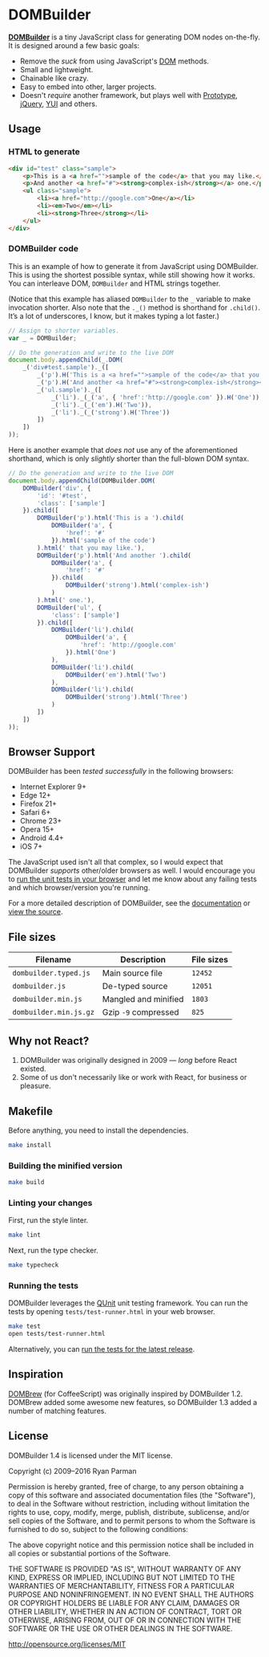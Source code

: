 # DOMBuilder

**[DOMBuilder](http://github.com/skyzyx/dombuilder/)** is a tiny JavaScript class for generating DOM nodes on-the-fly. It is designed around a few basic goals:

* Remove the _suck_ from using JavaScript's [DOM](https://developer.mozilla.org/en/Gecko_DOM_Reference) methods.
* Small and lightweight.
* Chainable like crazy.
* Easy to embed into other, larger projects.
* Doesn't _require_ another framework, but plays well with [Prototype](http://prototypejs.org), [jQuery](http://jquery.com), [YUI](http://yuilibrary.com) and others.


## Usage

### HTML to generate

```html
<div id="test" class="sample">
    <p>This is a <a href="">sample of the code</a> that you may like.</p>
    <p>And another <a href="#"><strong>complex-ish</strong></a> one.</p>
    <ul class="sample">
        <li><a href="http://google.com">One</a></li>
        <li><em>Two</em></li>
        <li><strong>Three</strong></li>
    </ul>
</div>
```

### DOMBuilder code

This is an example of how to generate it from JavaScript using DOMBuilder. This is using the shortest possible syntax, while still showing how it works. You can interleave DOM, `DOMBuilder` and HTML strings together.

(Notice that this example has aliased `DOMBuilder` to the `_` variable to make invocation shorter. Also note that the `._()` method is shorthand for `.child()`. It’s a lot of underscores, I know, but it makes typing a lot faster.)

```javascript
// Assign to shorter variables.
var _ = DOMBuilder;

// Do the generation and write to the live DOM
document.body.appendChild(_.DOM(
    _('div#test.sample')._([
        _('p').H('This is a <a href="">sample of the code</a> that you may like.'),
        _('p').H('And another <a href="#"><strong>complex-ish</strong></a> one.'),
        _('ul.sample')._([
            _('li')._(_('a', { 'href':'http://google.com' }).H('One')),
            _('li')._(_('em').H('Two')),
            _('li')._(_('strong').H('Three'))
        ])
    ])
));
```

Here is another example that _does not_ use any of the aforementioned shorthand, which is only _slightly_ shorter than the full-blown DOM syntax.

```javascript
// Do the generation and write to the live DOM
document.body.appendChild(DOMBuilder.DOM(
    DOMBuilder('div', {
        'id': '#test',
        'class': ['sample']
    }).child([
        DOMBuilder('p').html('This is a ').child(
            DOMBuilder('a', {
                'href': '#'
            }).html('sample of the code')
        ).html(' that you may like.'),
        DOMBuilder('p').html('And another ').child(
            DOMBuilder('a', {
                'href': '#'
            }).child(
                DOMBuilder('strong').html('complex-ish')
            )
        ).html(' one.'),
        DOMBuilder('ul', {
            'class': ['sample']
        }).child([
            DOMBuilder('li').child(
                DOMBuilder('a', {
                    'href': 'http://google.com'
                }).html('One')
            ),
            DOMBuilder('li').child(
                DOMBuilder('em').html('Two')
            ),
            DOMBuilder('li').child(
                DOMBuilder('strong').html('Three')
            )
        ])
    ])
));
```


## Browser Support

DOMBuilder has been _tested successfully_ in the following browsers:

* Internet Explorer 9+
* Edge 12+
* Firefox 21+
* Safari 6+
* Chrome 23+
* Opera 15+
* Android 4.4+
* iOS 7+

The JavaScript used isn't all that complex, so I would expect that DOMBuilder _supports_ other/older browsers as well. I would encourage you to [run the unit tests in your browser](http://skyzyx.github.com/dombuilder/tests/test-runner.html) and let me know about any failing tests and which browser/version you're running.

For a more detailed description of DOMBuilder, see the [documentation](http://skyzyx.github.com/dombuilder/) or [view the source](http://github.com/skyzyx/dombuilder/).


## File sizes

| Filename               | Description            | File sizes |
| ---------------------- | ---------------------- | ---------- |
| `dombuilder.typed.js`  | Main source file       | `12452` |
| `dombuilder.js`        | De-typed source        | `12051` |
| `dombuilder.min.js`    | Mangled and minified   | `1803` |
| `dombuilder.min.js.gz` | Gzip `-9` compressed   | `825` |


## Why not React?

1. DOMBuilder was originally designed in 2009 — _long_ before React existed.
1. Some of us don't necessarily like or work with React, for business or pleasure.


## Makefile

Before anything, you need to install the dependencies.

```bash
make install
```

### Building the minified version

```bash
make build
```


### Linting your changes

First, run the style linter.

```bash
make lint
```

Next, run the type checker.

```bash
make typecheck
```


### Running the tests

DOMBuilder leverages the [QUnit](https://github.com/jquery/qunit) unit testing framework. You can run the tests by opening `tests/test-runner.html` in your web browser.

```bash
make test
open tests/test-runner.html
```

Alternatively, you can [run the tests for the latest release](http://skyzyx.github.com/dombuilder/tests/test-runner.html).


## Inspiration

[DOMBrew](https://github.com/glebm/DOMBrew/) (for CoffeeScript) was originally inspired by DOMBuilder 1.2. DOMBrew added some awesome new features, so DOMBuilder 1.3 added a number of matching features.


## License

DOMBuilder 1.4 is licensed under the MIT license.

Copyright (c) 2009–2016 Ryan Parman

Permission is hereby granted, free of charge, to any person obtaining a copy of this software and associated documentation files (the "Software"), to deal in the Software without restriction, including without limitation the rights to use, copy, modify, merge, publish, distribute, sublicense, and/or sell copies of the Software, and to permit persons to whom the Software is furnished to do so, subject to the following conditions:

The above copyright notice and this permission notice shall be included in all copies or substantial portions of the Software.

THE SOFTWARE IS PROVIDED "AS IS", WITHOUT WARRANTY OF ANY KIND, EXPRESS OR IMPLIED, INCLUDING BUT NOT LIMITED TO THE WARRANTIES OF MERCHANTABILITY, FITNESS FOR A PARTICULAR PURPOSE AND NONINFRINGEMENT. IN NO EVENT SHALL THE AUTHORS OR COPYRIGHT HOLDERS BE LIABLE FOR ANY CLAIM, DAMAGES OR OTHER LIABILITY, WHETHER IN AN ACTION OF CONTRACT, TORT OR OTHERWISE, ARISING FROM, OUT OF OR IN CONNECTION WITH THE SOFTWARE OR THE USE OR OTHER DEALINGS IN THE SOFTWARE.

<http://opensource.org/licenses/MIT>
